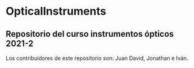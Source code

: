# OpticalInstruments

## Repositorio del curso instrumentos ópticos 2021-2
 
Los contribuidores de este repositorio son: Juan David, Jonathan e Iván.
